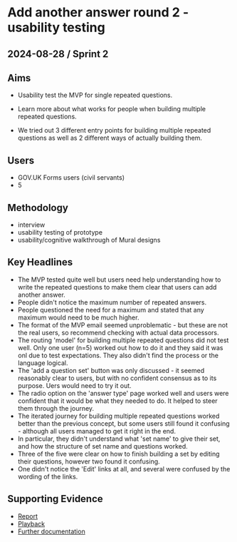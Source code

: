 # Add another answer round 2 - usability testing

## 2024-08-28 / Sprint 2

## Aims
- Usability test the MVP for single repeated questions.

- Learn more about what works for people when building multiple repeated questions.

- We tried out 3 different entry points for building multiple repeated questions as well as 2 different ways of actually building them.


## Users
- GOV.UK Forms users (civil servants)
- 5

## Methodology
- interview
- usability testing of prototype
- usability/cognitive walkthrough of Mural designs

## Key Headlines 
- The MVP tested quite well but users need help understanding how to write the repeated questions to make them clear that users can add another answer.
- People didn't notice the maximum number of repeated answers.
- People questioned the need for a maximum and stated that any maximum would need to be much higher.
- The format of the MVP email seemed unproblematic - but these are not the real users, so recommend checking with actual data processors.
- The routing 'model' for building multiple repeated questions did not test well. Only one user (n=5) worked out how to do it and they said it was onl due to test expectations. They also didn't find the process or the language logical.
- The 'add a question set' button was only discussed - it seemed reasonably clear to users, but with no confident consensus as to its purpose. Uers would need to try it out.
- The radio option on the 'answer type' page worked well and users were confident that it would be what they needed to do. It helped to steer them through the journey.
- The iterated journey for building multiple repeated questions worked better than the previous concept, but some users still found it confusing - although all users managed to get it right in the end.
- In particular, they didn't understand what 'set name' to give their set, and how the structure of set name and questions worked.
- Three of the five were clear on how to finish building a set by editing their questions, however two found it confusing.
- One didn't notice the 'Edit' links at all, and several were confused by the wording of the links.

## Supporting Evidence
- [Report](https://docs.google.com/presentation/d/14z8RLSljza-V5-gYJvDMgc6SxWI7j25Vi6RBvejADEg/edit#slide=id.g10d42026b8_2_0)
- [Playback](https://drive.google.com/file/d/1pENCW6Gb_8o7eBKMuu_HRO5SH7utVoNx/view?usp=drive_link)
- [Further documentation](https://drive.google.com/drive/folders/1XjD2G3mJXBe2S0e0SUK0X2M2BTk7_n_Q)